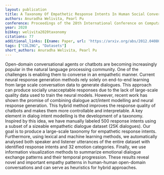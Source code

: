 ```yaml
---
layout: publication
title: A Taxonomy Of Empathetic Response Intents In Human Social Conversations
authors: Anuradha Welivita, Pearl Pu
conference: Proceedings of the 28th International Conference on Computational Linguistics
year: 2020
bibkey: welivita2020taxonomy
citations: 77
additional_links: [{name: Paper, url: 'https://arxiv.org/abs/2012.04080'}]
tags: ["COLING", "Datasets"]
short_authors: Anuradha Welivita, Pearl Pu
---
```

Open-domain conversational agents or chatbots are becoming increasingly
popular in the natural language processing community. One of the challenges is
enabling them to converse in an empathetic manner. Current neural response
generation methods rely solely on end-to-end learning from large scale
conversation data to generate dialogues. This approach can produce socially
unacceptable responses due to the lack of large-scale quality data used to
train the neural models. However, recent work has shown the promise of
combining dialogue act/intent modelling and neural response generation. This
hybrid method improves the response quality of chatbots and makes them more
controllable and interpretable. A key element in dialog intent modelling is the
development of a taxonomy. Inspired by this idea, we have manually labeled 500
response intents using a subset of a sizeable empathetic dialogue dataset (25K
dialogues). Our goal is to produce a large-scale taxonomy for empathetic
response intents. Furthermore, using lexical and machine learning methods, we
automatically analysed both speaker and listener utterances of the entire
dataset with identified response intents and 32 emotion categories. Finally, we
use information visualization methods to summarize emotional dialogue exchange
patterns and their temporal progression. These results reveal novel and
important empathy patterns in human-human open-domain conversations and can
serve as heuristics for hybrid approaches.